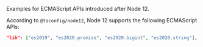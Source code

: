 Examples for ECMAScript APIs introduced after Node 12.

According to `@tsconfig/node12`, Node 12 supports the following ECMAScript APIs:

```json
"lib": ["es2019", "es2020.promise", "es2020.bigint", "es2020.string"],
```
